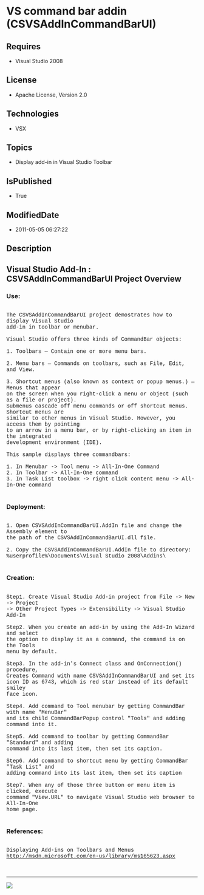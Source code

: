 # VS command bar addin (CSVSAddInCommandBarUI)
## Requires
* Visual Studio 2008
## License
* Apache License, Version 2.0
## Technologies
* VSX
## Topics
* Display add-in in Visual Studio Toolbar
## IsPublished
* True
## ModifiedDate
* 2011-05-05 06:27:22
## Description

<p style="font-family:Courier New"></p>
<h2>Visual Studio Add-In : CSVSAddInCommandBarUI Project Overview</h2>
<p style="font-family:Courier New"></p>
<h3>Use:</h3>
<p style="font-family:Courier New"><br>
The CSVSAddInCommandBarUI project demostrates how to display Visual Studio<br>
add-in in toolbar or menubar. <br>
<br>
Visual Studio offers three kinds of CommandBar objects:<br>
<br>
1. Toolbars — Contain one or more menu bars.<br>
<br>
2. Menu bars — Commands on toolbars, such as File, Edit, and View.<br>
<br>
3. Shortcut menus (also known as context or popup menus.) — Menus that appear <br>
on the screen when you right-click a menu or object (such as a file or project). <br>
Submenus cascade off menu commands or off shortcut menus. Shortcut menus are <br>
similar to other menus in Visual Studio. However, you access them by pointing <br>
to an arrow in a menu bar, or by right-clicking an item in the integrated <br>
development environment (IDE).<br>
<br>
This sample displays three commandbars:<br>
<br>
1. In Menubar -&gt; Tool menu -&gt; All-In-One Command<br>
2. In Toolbar -&gt; All-In-One command<br>
3. In Task List toolbox -&gt; right click content menu -&gt; All-In-One command<br>
<br>
</p>
<h3>Deployment:</h3>
<p style="font-family:Courier New"><br>
1. Open CSVSAddInCommandBarUI.AddIn file and change the Assembly element to<br>
the path of the CSVSAddInCommandBarUI.dll file.<br>
<br>
2. Copy the CSVSAddInCommandBarUI.AddIn file to directory:<br>
%userprofile%\Documents\Visual Studio 2008\Addins\<br>
<br>
</p>
<h3>Creation:</h3>
<p style="font-family:Courier New"><br>
Step1. Create Visual Studio Add-in project from File -&gt; New -&gt; Project <br>
-&gt; Other Project Types -&gt; Extensibility -&gt; Visual Studio Add-In<br>
<br>
Step2. When you create an add-in by using the Add-In Wizard and select <br>
the option to display it as a command, the command is on the Tools <br>
menu by default. <br>
<br>
Step3. In the add-in's Connect class and OnConnection() procedure,<br>
Creates Command with name CSVSAddInCommandBarUI and set its<br>
icon ID as 6743, which is red star instead of its default smiley<br>
face icon.<br>
<br>
Step4. Add command to Tool menubar by getting CommandBar with name &quot;MenuBar&quot;<br>
and its child CommandBarPopup control &quot;Tools&quot; and adding command into it.
<br>
<br>
Step5. Add command to toolbar by getting CommandBar &quot;Standard&quot; and adding<br>
command into its last item, then set its caption.<br>
<br>
Step6. Add command to shortcut menu by getting CommandBar &quot;Task List&quot; and<br>
adding command into its last item, then set its caption <br>
<br>
Step7. When any of those three button or menu item is clicked, execute <br>
command &quot;View.URL&quot; to navigate Visual Studio web browser to All-In-One<br>
home page.<br>
<br>
</p>
<h3>References:</h3>
<p style="font-family:Courier New"><br>
Displaying Add-ins on Toolbars and Menus<br>
<a target="_blank" href="http://msdn.microsoft.com/en-us/library/ms165623.aspx">http://msdn.microsoft.com/en-us/library/ms165623.aspx</a><br>
<br>
<br>
</p>
<hr>
<div><a href="http://go.microsoft.com/?linkid=9759640" style="margin-top:3px"><img src="http://bit.ly/onecodelogo">
</a></div>
